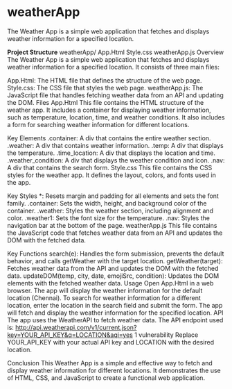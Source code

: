 # weatherApp
The Weather App is a simple web application that fetches and displays weather information for a specified location. 

**Project Structure**
weatherApp/
    App.Html
    Style.css
    weatherApp.js
Overview
The Weather App is a simple web application that fetches and displays weather information for a specified location. It consists of three main files:

App.Html: The HTML file that defines the structure of the web page.
Style.css: The CSS file that styles the web page.
weatherApp.js: The JavaScript file that handles fetching weather data from an API and updating the DOM.
Files
App.Html
This file contains the HTML structure of the weather app. It includes a container for displaying weather information, such as temperature, location, time, and weather conditions. It also includes a form for searching weather information for different locations.

Key Elements
.container: A div that contains the entire weather section.
.weather: A div that contains weather information.
.temp: A div that displays the temperature.
.time_location: A div that displays the location and time.
.weather_condition: A div that displays the weather condition and icon.
.nav: A div that contains the search form.
Style.css
This file contains the CSS styles for the weather app. It defines the layout, colors, and fonts used in the app.

Key Styles
*: Resets margin and padding for all elements and sets the font family.
.container: Sets the width, height, and background color of the container.
.weather: Styles the weather section, including alignment and color.
.weather1: Sets the font size for the temperature.
.nav: Styles the navigation bar at the bottom of the page.
weatherApp.js
This file contains the JavaScript code that fetches weather data from an API and updates the DOM with the fetched data.

Key Functions
search(e): Handles the form submission, prevents the default behavior, and calls getWeather with the target location.
getWeather(target): Fetches weather data from the API and updates the DOM with the fetched data.
updateDOM(temp, city, date, emojiSrc, condition): Updates the DOM elements with the fetched weather data.
Usage
Open App.Html in a web browser.
The app will display the weather information for the default location (Chennai).
To search for weather information for a different location, enter the location in the search field and submit the form.
The app will fetch and display the weather information for the specified location.
API
The app uses the WeatherAPI to fetch weather data. The API endpoint used is:
http://api.weatherapi.com/v1/current.json?key=YOUR_API_KEY&q=LOCATION&aqi=yes
1 vulnerability
Replace YOUR_API_KEY with your actual API key and LOCATION with the desired location.

Conclusion
This Weather App is a simple and effective way to fetch and display weather information for different locations. It demonstrates the use of HTML, CSS, and JavaScript to create a functional web application.
